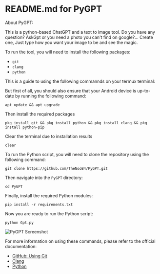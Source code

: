 <!DOCTYPE html>
<html>
<head>






<body>
 
<h1>README.md for PyGPT</h1>

<p>About PyGPT:</p>
<p>This is a python-based ChatGPT and a text to image tool. Do you have any question? AskGpt or you need a photo you can't find on google?... Create one, Just type how you want your image to be and see the magic.</p>


<p>To run the tool, you will need to install the following packages:</p>
<ul>
    <li><code>git</code></li>
    <li><code>clang</code></li>
    <li><code>python</code></li>
</ul>
    
    
<p> This is a guide to using the following commannds on your termux terminal:</>
    









<p>But first of all, you should also ensure that your Android device is up-to-date by running the following command:</p>
<pre><code>apt update && apt upgrade</code></pre>
<p>Then install the required packages</p>
<pre><code>pkg install git && pkg install python && pkg install clang && pkg install python-pip</code></pre>

<p>Clear the terminal due to installation results</p>
<pre><code>clear</code></pre>
<p>To run the Python script, you will need to clone the repository using the following command:</p>
<pre><code>git clone https://github.com/TheNooB4/PyGPT.git</code></pre>

<p>Then navigate into the <code>PyGPT</code> directory:</p>
<pre><code>cd PyGPT</code></pre>

<p>Finally, install the required Python modules:</p>
<pre><code>pip install -r requirements.txt</code></pre>

<p>Now you are ready to run the Python script:</p>
<pre><code>python Gpt.py</code></pre>
    
    
 <img src="https://github.com/TheNooB4/PyGPT/blob/main/SS.jpg" alt="PyGPT Screenshot">

<p>For more information on using these commands, please refer to the official documentation:</p>
<ul>
    <li><a href="https://docs.github.com/en/github/using-git">GitHub: Using Git</a></li>
    <li><a href="https://clang.llvm.org/">Clang</a></li>
    <li><a href="https://www.python.org/">Python</a></li>
</ul>

</body>
</html>
